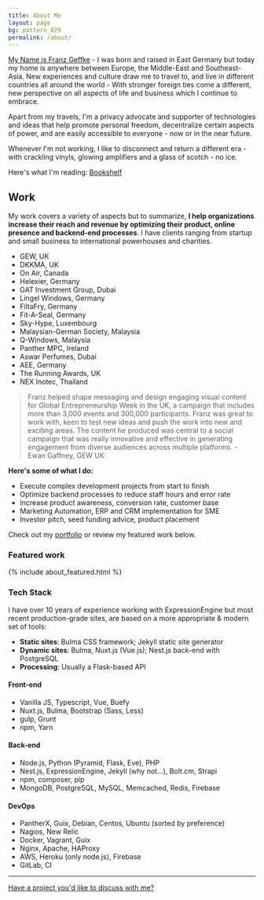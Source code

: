 ```yaml
---
title: About Me
layout: page
bg: pattern_029
permalink: /about/
---
```


<u>My Name is Franz Geffke</u> - I was born and raised in East Germany but today my home is anywhere between Europe, the Middle-East and Southeast-Asia. New experiences and culture draw me to travel to, and live in different countries all around the world - With stronger foreign ties come a different, new perspective on all aspects of life and business which I continue to embrace.

<div id="map" data-slideout-ignore></div>

Apart from my travels, I'm a privacy advocate and supporter of technologies and ideas that help promote personal freedom, decentralize certain aspects of power, and are easily accessible to everyone - now or in the near future.

Whenever I'm not working, I like to disconnect and return a different era - with crackling vinyls, glowing amplifiers and a glass of scotch - no ice.

Here's what I'm reading: [Bookshelf](/bookshelf/)

## Work

My work covers a variety of aspects but to summarize, __I help organizations increase their reach and revenue by optimizing their product, online presence and backend-end processes__. I have clients ranging from startup and small business to international powerhouses and charities.

- GEW, UK
- DKKMA, UK
- On Air, Canada
- Helexier, Germany
- GAT Investment Group, Dubai
- Lingel Windows, Germany
- FiltaFry, Germany
- Fit-A-Seal, Germany
- Sky-Hype, Luxembourg
- Malaysian-German Society, Malaysia
- Q-Windows, Malaysia
- Panther MPC, Ireland
- Aswar Perfumes, Dubai
- AEE, Germany
- The Running Awards, UK
- NEX Inotec, Thailand

> Franz helped shape messaging and design engaging visual content for Global Entrepreneurship Week in the UK, a campaign that includes more than 3,000 events and 300,000 participants. Franz was great to work with, keen to test new ideas and push the work into new and exciting areas. The content he produced was central to a social campaign that was really innovative and effective in generating engagement from diverse audiences across multiple platforms. - Ewan Gaffney, GEW UK

__Here's some of what I do:__

- Execute complex development projects from start to finish
- Optimize backend processes to reduce staff hours and error rate
- Increase product awareness, conversion rate, customer base
- Marketing Automation, ERP and CRM implementation for SME
- Investor pitch, seed funding advice, product placement

Check out my [portfolio](/portfolio/) or review my featured work below.

### Featured work

{% include about_featured.html %}

### Tech Stack

I have over 10 years of experience working with ExpressionEngine but most recent production-grade sites, are based on a more appropriate & modern set of tools:

- **Static sites**: Bulma CSS framework; Jekyll static site generator
- **Dynamic sites**: Bulma, Nuxt.js (Vue.js); Nest.js back-end with PostgreSQL
- **Processing**: Usually a Flask-based API

#### Front-end

- Vanilla JS, Typescript, Vue, Buefy
- Nuxt.js, Bulma, Bootstrap (Sass, Less)
- gulp, Grunt
- npm, Yarn

#### Back-end

- Node.js, Python (Pyramid, Flask, Eve), PHP
- Nest.js, ExpressionEngine, Jekyll (why not...), Bolt.cm, Strapi
- npm, composer, pip
- MongoDB, PostgreSQL, MySQL, Memcached, Redis, Firebase

#### DevOps

- PantherX, Guix, Debian, Centos, Ubuntu (sorted by preference)
- Nagios, New Relic
- Docker, Vagrant, Guix
- Nginx, Apache, HAProxy
- AWS, Heroku (only node.js), Firebase
- GitLab, CI

<hr>

[Have a project you'd like to discuss with me?](/contact/)
